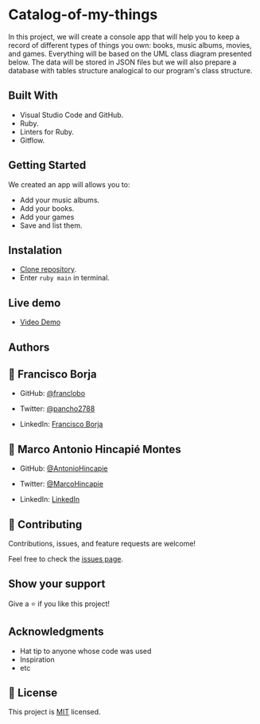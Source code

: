 # Catalog-of-my-things
In this project, we will create a console app that will help you to keep a record of different types of things you own: books, music albums, movies, and games. Everything will be based on the UML class diagram presented below. The data will be stored in JSON files but we will also prepare a database with tables structure analogical to our program's class structure.

## Built With

- Visual Studio Code and GitHub.
- Ruby.
- Linters for Ruby.
- Gitflow.

## Getting Started

We created an app will allows you to:

- Add your music albums.
- Add your books.
- Add your games
- Save and list them.

## Instalation
- [Clone repository](git@github.com:franclobo/Catalog-of-my-things.git).
- Enter `ruby main` in terminal.

## Live demo
- [Video Demo](https://drive.google.com/file/d/1UwLgeuIs6cTuV9qAvLFLlT7fm3P9vVG7/view?usp=sharing)

## Authors

## 👤 Francisco Borja

- GitHub: [@franclobo](https://github.com/franclobo)

- Twitter: [@pancho2788](https://twitter.com/Pancho2788)

- LinkedIn: [Francisco Borja](https://www.linkedin.com/in/francisco-borja-lobato/)

## 👤 **Marco Antonio Hincapié Montes**

- GitHub: [@AntonioHincapie](https://github.com/AntonioHincapie)

- Twitter: [@MarcoHincapie](https://twitter.com/MarcoHincapie)

- LinkedIn: [LinkedIn](https://www.linkedin.com/in/marco-hincapi%C3%A9-7a76751a3/)

## 🤝 Contributing

Contributions, issues, and feature requests are welcome!

Feel free to check the [issues page](../../issues/).

## Show your support

Give a ⭐️ if you like this project!

## Acknowledgments

- Hat tip to anyone whose code was used
- Inspiration
- etc

## 📝 License

This project is [MIT](./LICENSE) licensed.

